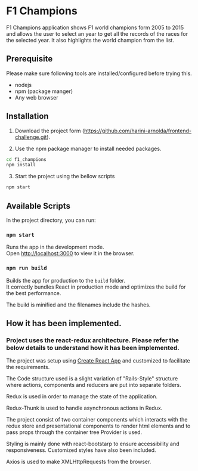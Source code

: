# F1 Champions
F1 Champions application shows F1 world champions form 2005 to 2015 and allows the user to select an year to get all the records of the races for the selected year. It also highlights the world champion from the list.

## Prerequisite
Please make sure following tools are installed/configured before trying this.<br>
* nodejs<br>
* npm (package manger)<br>
* Any web browser

## Installation
1. Download the project form (https://github.com/harini-arnolda/frontend-challenge.git).

2. Use the npm package manager to install needed packages.

```bash
cd f1_champions
npm install
```
3. Start the project using the bellow scripts

```bash
npm start
```

## Available Scripts

In the project directory, you can run:

### `npm start`

Runs the app in the development mode.<br>
Open [http://localhost:3000](http://localhost:3000) to view it in the browser.

### `npm run build`

Builds the app for production to the `build` folder.<br>
It correctly bundles React in production mode and optimizes the build for the best performance.

The build is minified and the filenames include the hashes.<br>

## How it has been implemented.

### Project uses the react-redux architecture. Please refer the below details to understand how it has been implemented.

The project was setup using [Create React App](https://github.com/facebook/create-react-app) and customized to facilitate the requirements.<br>

The Code structure used is a slight variation of "Rails-Style" structure where actions, components and reducers are put into separate folders.<br>

Redux is used in order to manage the state of the application.<br>

Redux-Thunk is used to handle asynchronous actions in Redux.<br>

The project consist of two container components which interacts with the redux store and presentational components to render html elements and to pass props through the container tree Provider is used.<br>

Styling is mainly done with react-bootstarp to ensure accessibility and responsiveness. Customized styles have also been included.<br>

Axios is used to make XMLHttpRequests from the browser.
